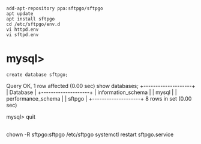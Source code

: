 # #
    add-apt-repository ppa:sftpgo/sftpgo
    apt update
    apt install sftpgo
    cd /etc/sftpgo/env.d
    vi httpd.env
    vi sftpd.env

##

# mysql>
    create database sftpgo;
Query OK, 1 row affected (0.00 sec)
    show databases;
+--------------------+
| Database           |
+--------------------+
| information_schema |
| mysql              |
| performance_schema |
| sftpgo             |
+--------------------+
8 rows in set (0.00 sec)

mysql> quit

##

chown -R sftpgo:sftpgo /etc/sftpgo
systemctl restart sftpgo.service
